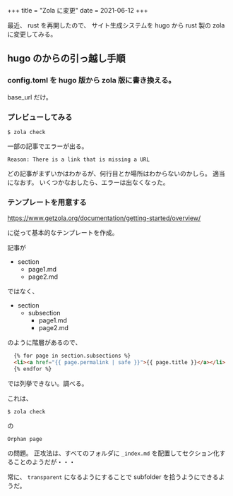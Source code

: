 +++
title = "Zola に変更"
date = 2021-06-12
+++

最近、 rust を再開したので、
サイト生成システムを hugo から rust 製の zola に変更してみる。

## hugo のからの引っ越し手順

### config.toml を hugo 版から zola 版に書き換える。

base_url だけ。

### プレビューしてみる

```
$ zola check
```

一部の記事でエラーが出る。

```
Reason: There is a link that is missing a URL
```

どの記事がまずいかはわかるが、何行目とか場所はわからないのかしら。
適当になおす。
いくつかなおしたら、エラーは出なくなった。

### テンプレートを用意する

https://www.getzola.org/documentation/getting-started/overview/

に従って基本的なテンプレートを作成。

記事が

* section
    * page1.md
    * page2.md

ではなく、

* section
    * subsection
        * page1.md
        * page2.md

のように階層があるので、

```html
  {% for page in section.subsections %}
  <li><a href="{{ page.permalink | safe }}">{{ page.title }}</a></li>
  {% endfor %}
```

では列挙できない。調べる。

これは、

```
$ zola check
```

の

```
Orphan page
```

の問題。
正攻法は、すべてのフォルダに `_index.md` を配置してセクション化することのようだが・・・

常に、 `transparent` になるようにすることで subfolder を拾うようにできるようだ。
